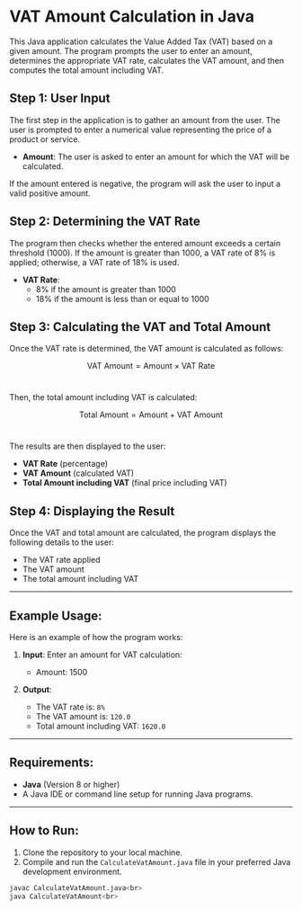 # VAT Amount Calculation in Java<br>

This Java application calculates the Value Added Tax (VAT) based on a given amount. The program prompts the user to enter an amount, determines the appropriate VAT rate, calculates the VAT amount, and then computes the total amount including VAT.<br>

## Step 1: User Input<br>

The first step in the application is to gather an amount from the user. The user is prompted to enter a numerical value representing the price of a product or service.<br>

- **Amount**: The user is asked to enter an amount for which the VAT will be calculated.<br>

If the amount entered is negative, the program will ask the user to input a valid positive amount.<br>

## Step 2: Determining the VAT Rate<br>

The program then checks whether the entered amount exceeds a certain threshold (1000). If the amount is greater than 1000, a VAT rate of 8% is applied; otherwise, a VAT rate of 18% is used.<br>

- **VAT Rate**: 
    - 8% if the amount is greater than 1000<br>
    - 18% if the amount is less than or equal to 1000<br>

## Step 3: Calculating the VAT and Total Amount<br>

Once the VAT rate is determined, the VAT amount is calculated as follows:<br>

$$
\text{VAT Amount} = \text{Amount} \times \text{VAT Rate}
$$<br>

Then, the total amount including VAT is calculated:<br>

$$
\text{Total Amount} = \text{Amount} + \text{VAT Amount}
$$<br>

The results are then displayed to the user:<br>
- **VAT Rate** (percentage)
- **VAT Amount** (calculated VAT)
- **Total Amount including VAT** (final price including VAT)<br>

## Step 4: Displaying the Result<br>

Once the VAT and total amount are calculated, the program displays the following details to the user:<br>

- The VAT rate applied<br>
- The VAT amount<br>
- The total amount including VAT<br>

---

## Example Usage:<br>

Here is an example of how the program works:<br>

1. **Input**: Enter an amount for VAT calculation:<br>
    - Amount: 1500<br>

2. **Output**:<br>
    - The VAT rate is: `8%`<br>
    - The VAT amount is: `120.0`<br>
    - Total amount including VAT: `1620.0`<br>

---

## Requirements:<br>

- **Java** (Version 8 or higher)<br>
- A Java IDE or command line setup for running Java programs.<br>

---

## How to Run:<br>

1. Clone the repository to your local machine.<br>
2. Compile and run the `CalculateVatAmount.java` file in your preferred Java development environment.<br>

```bash
javac CalculateVatAmount.java<br>
java CalculateVatAmount<br>
